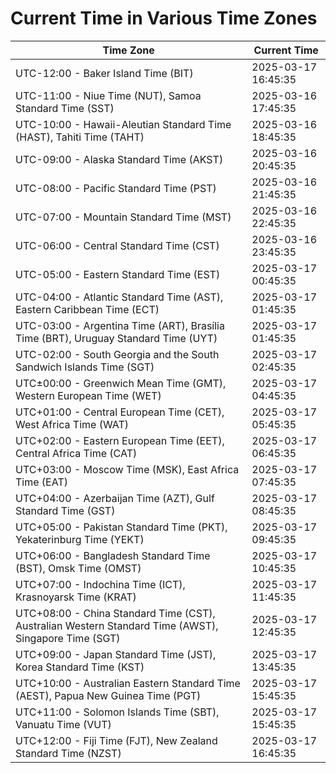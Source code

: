 # Current Time in Various Time Zones

| Time Zone | Current Time |
|-----------|--------------|
| UTC-12:00 - Baker Island Time (BIT) | 2025-03-17 16:45:35 |
| UTC-11:00 - Niue Time (NUT), Samoa Standard Time (SST) | 2025-03-16 17:45:35 |
| UTC-10:00 - Hawaii-Aleutian Standard Time (HAST), Tahiti Time (TAHT) | 2025-03-16 18:45:35 |
| UTC-09:00 - Alaska Standard Time (AKST) | 2025-03-16 20:45:35 |
| UTC-08:00 - Pacific Standard Time (PST) | 2025-03-16 21:45:35 |
| UTC-07:00 - Mountain Standard Time (MST) | 2025-03-16 22:45:35 |
| UTC-06:00 - Central Standard Time (CST) | 2025-03-16 23:45:35 |
| UTC-05:00 - Eastern Standard Time (EST) | 2025-03-17 00:45:35 |
| UTC-04:00 - Atlantic Standard Time (AST), Eastern Caribbean Time (ECT) | 2025-03-17 01:45:35 |
| UTC-03:00 - Argentina Time (ART), Brasília Time (BRT), Uruguay Standard Time (UYT) | 2025-03-17 01:45:35 |
| UTC-02:00 - South Georgia and the South Sandwich Islands Time (SGT) | 2025-03-17 02:45:35 |
| UTC±00:00 - Greenwich Mean Time (GMT), Western European Time (WET) | 2025-03-17 04:45:35 |
| UTC+01:00 - Central European Time (CET), West Africa Time (WAT) | 2025-03-17 05:45:35 |
| UTC+02:00 - Eastern European Time (EET), Central Africa Time (CAT) | 2025-03-17 06:45:35 |
| UTC+03:00 - Moscow Time (MSK), East Africa Time (EAT) | 2025-03-17 07:45:35 |
| UTC+04:00 - Azerbaijan Time (AZT), Gulf Standard Time (GST) | 2025-03-17 08:45:35 |
| UTC+05:00 - Pakistan Standard Time (PKT), Yekaterinburg Time (YEKT) | 2025-03-17 09:45:35 |
| UTC+06:00 - Bangladesh Standard Time (BST), Omsk Time (OMST) | 2025-03-17 10:45:35 |
| UTC+07:00 - Indochina Time (ICT), Krasnoyarsk Time (KRAT) | 2025-03-17 11:45:35 |
| UTC+08:00 - China Standard Time (CST), Australian Western Standard Time (AWST), Singapore Time (SGT) | 2025-03-17 12:45:35 |
| UTC+09:00 - Japan Standard Time (JST), Korea Standard Time (KST) | 2025-03-17 13:45:35 |
| UTC+10:00 - Australian Eastern Standard Time (AEST), Papua New Guinea Time (PGT) | 2025-03-17 15:45:35 |
| UTC+11:00 - Solomon Islands Time (SBT), Vanuatu Time (VUT) | 2025-03-17 15:45:35 |
| UTC+12:00 - Fiji Time (FJT), New Zealand Standard Time (NZST) | 2025-03-17 16:45:35 |
